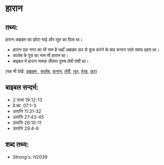 # हारान #

## तथ्य: ##

हारान अब्राहम का छोटा भाई और लूत का पिता था।

* हारान एक नगर का भी नाम है जहाँ अब्राहम ऊर से कूच करने के बाद कनान जाते समय ठहरा था।
* कालेब के पुत्र का नाम भी हारान था।
* बाइबल में हारान नामक तीसरा पुरुष लेवी वंशी था।
  

(यह भी देखें: [अब्राहम ](../abraham.md), [कालेब](../caleb.md), [कनान](../canaan.md), [लेवी](../levite.md), [लूत](../lot.md), [तेरह](../terah.md), [ऊर](../ur.md))

## बाइबल सन्दर्भ: ##

* 2 राजा 19:12-13
* प्रे.का. 07:1-3
* उत्पत्ति 11:31-32
* उत्पत्ति 27:43-45
* उत्पत्ति 28:10-11
* उत्पत्ति 29:4-6

## शब्द तथ्य: ##

* Strong's: H2039
